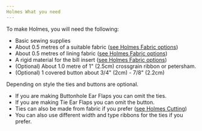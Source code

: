 ```yaml
---
Holmes What you need
---
```


To make Holmes, you will need the following:

- Basic sewing supplies
- About 0.5 metres of a suitable fabric ([see Holmes Fabric options](/docs/patterns/holmes/fabric/))
- About 0.5 metres of lining fabric ([see Holmes Fabric options](/docs/patterns/holmes/fabric/))
- A rigid material for the bill insert ([see Holmes Fabric options](/docs/patterns/holmes/fabric/))
- (Optional) About 1.0 metre of 1" (2.5cm) crossgrain ribbon or petersham.
- (Optional) 1 covered button about 3/4" (2cm) - 7/8" (2.2cm)

<Note>

Depending on style the ties and buttons are optional.  
- If you are making Buttonhole Ear Flaps you can omit the ties.  
- If you are making Tie Ear Flaps you can omit the button.  
- Ties can also be made from fabric if you prefer ([see Holmes Cutting](/docs/patterns/holmes/cutting/))  
- You can also use different width and type ribbons for the ties if you prefer.

</Note>
